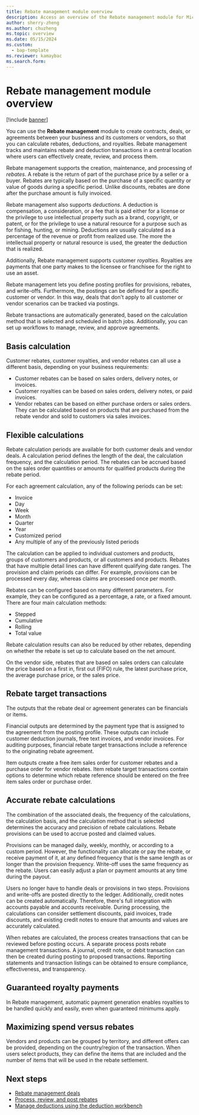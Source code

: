 ```yaml
---
title: Rebate management module overview
description: Access an overview of the Rebate management module for Microsoft Dynamics 365 Supply Chain Management with overviews on basis and flexible calculations.
author: sherry-zheng
ms.author: chuzheng
ms.topic: overview
ms.date: 05/15/2024
ms.custom: 
  - bap-template
ms.reviewer: kamaybac
ms.search.form:
---
```


# Rebate management module overview

[!include [banner](../includes/banner.md)]

You can use the **Rebate management** module to create contracts, deals, or agreements between your business and its customers or vendors, so that you can calculate rebates, deductions, and royalties. Rebate management tracks and maintains rebate and deduction transactions in a central location where users can effectively create, review, and process them.

Rebate management supports the creation, maintenance, and processing of *rebates*. A rebate is the return of part of the purchase price by a seller or a buyer. Rebates are typically based on the purchase of a specific quantity or value of goods during a specific period. Unlike discounts, rebates are done after the purchase amount is fully invoiced.

Rebate management also supports *deductions*. A deduction is compensation, a consideration, or a fee that is paid either for a license or the privilege to use intellectual property such as a brand, copyright, or patent, or for the privilege to use a natural resource for a purpose such as for fishing, hunting, or mining. Deductions are usually calculated as a percentage of the revenue or profit from realized use. The more the intellectual property or natural resource is used, the greater the deduction that is realized.

Additionally, Rebate management supports customer *royalties*. Royalties are payments that one party makes to the licensee or franchisee for the right to use an asset.

Rebate management lets you define posting profiles for provisions, rebates, and write-offs. Furthermore, the postings can be defined for a specific customer or vendor. In this way, deals that don't apply to all customer or vendor scenarios can be tracked via postings.

Rebate transactions are automatically generated, based on the calculation method that is selected and scheduled in batch jobs. Additionally, you can set up workflows to manage, review, and approve agreements.

## Basis calculation

Customer rebates, customer royalties, and vendor rebates can all use a different basis, depending on your business requirements:

- Customer rebates can be based on sales orders, delivery notes, or invoices.
- Customer royalties can be based on sales orders, delivery notes, or paid invoices.
- Vendor rebates can be based on either purchase orders or sales orders. They can be calculated based on products that are purchased from the rebate vendor and sold to customers via sales invoices.

## Flexible calculations

Rebate calculation periods are available for both customer deals and vendor deals. A calculation period defines the length of the deal, the calculation frequency, and the calculation period. The rebates can be accrued based on the sales order quantities or amounts for qualified products during the rebate period.

For each agreement calculation, any of the following periods can be set:

- Invoice
- Day
- Week
- Month
- Quarter
- Year
- Customized period
- Any multiple of any of the previously listed periods

The calculation can be applied to individual customers and products, groups of customers and products, or all customers and products. Rebates that have multiple detail lines can have different qualifying date ranges. The provision and claim periods can differ. For example, provisions can be processed every day, whereas claims are processed once per month.

Rebates can be configured based on many different parameters. For example, they can be configured as a percentage, a rate, or a fixed amount. There are four main calculation methods:

- Stepped
- Cumulative
- Rolling
- Total value

Rebate calculation results can also be reduced by other rebates, depending on whether the rebate is set up to calculate based on the net amount.

On the vendor side, rebates that are based on sales orders can calculate the price based on a first in, first out (FIFO) rule, the latest purchase price, the average purchase price, or the sales price.

## Rebate target transactions

The outputs that the rebate deal or agreement generates can be financials or items.

Financial outputs are determined by the payment type that is assigned to the agreement from the posting profile. These outputs can include customer deduction journals, free text invoices, and vendor invoices. For auditing purposes, financial rebate target transactions include a reference to the originating rebate agreement.

Item outputs create a free item sales order for customer rebates and a purchase order for vendor rebates. Item rebate target transactions contain options to determine which rebate reference should be entered on the free item sales order or purchase order.

## Accurate rebate calculations

The combination of the associated deals, the frequency of the calculations, the calculation basis, and the calculation method that is selected determines the accuracy and precision of rebate calculations. Rebate provisions can be used to accrue posted and claimed values.

Provisions can be managed daily, weekly, monthly, or according to a custom period. However, the functionality can allocate or pay the rebate, or receive payment of it, at any defined frequency that is the same length as or longer than the provision frequency. Write-off uses the same frequency as the rebate. Users can easily adjust a plan or payment amounts at any time during the payout.

Users no longer have to handle deals or provisions in two steps. Provisions and write-offs are posted directly to the ledger. Additionally, credit notes can be created automatically. Therefore, there's full integration with accounts payable and accounts receivable. During processing, the calculations can consider settlement discounts, paid invoices, trade discounts, and existing credit notes to ensure that amounts and values are accurately calculated.

When rebates are calculated, the process creates transactions that can be reviewed before posting occurs. A separate process posts rebate management transactions. A journal, credit note, or debit transaction can then be created during posting to proposed transactions. Reporting statements and transaction listings can be obtained to ensure compliance, effectiveness, and transparency.

## Guaranteed royalty payments

In Rebate management, automatic payment generation enables royalties to be handled quickly and easily, even when guaranteed minimums apply.

## Maximizing spend versus rebates

Vendors and products can be grouped by territory, and different offers can be provided, depending on the country/region of the transaction. When users select products, they can define the items that are included and the number of items that will be used in the rebate settlement.

## Next steps

- [Rebate management deals](rebate-management-deals.md)
- [Process, review, and post rebates](process-review-post.md)
- [Manage deductions using the deduction workbench](deduction-workbench.md)